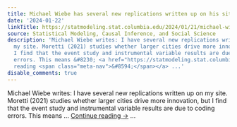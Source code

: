 ```yaml
---
title: Michael Wiebe has several new replications written up on his site.
date: '2024-01-22'
linkTitle: https://statmodeling.stat.columbia.edu/2024/01/21/michael-wiebe-has-several-new-replications-written-up-on-his-site/
source: Statistical Modeling, Causal Inference, and Social Science
description: 'Michael Wiebe writes: I have several new replications written up on
  my site. Moretti (2021) studies whether larger cities drive more innovation, but
  I find that the event study and instrumental variable results are due to coding
  errors. This means &#8230; <a href="https://statmodeling.stat.columbia.edu/2024/01/21/michael-wiebe-has-several-new-replications-written-up-on-his-site/">Continue
  reading <span class="meta-nav">&#8594;</span></a> ...'
disable_comments: true
---
```

Michael Wiebe writes: I have several new replications written up on my site. Moretti (2021) studies whether larger cities drive more innovation, but I find that the event study and instrumental variable results are due to coding errors. This means &#8230; <a href="https://statmodeling.stat.columbia.edu/2024/01/21/michael-wiebe-has-several-new-replications-written-up-on-his-site/">Continue reading <span class="meta-nav">&#8594;</span></a> ...